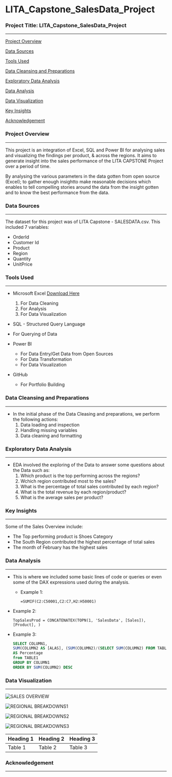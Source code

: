 # LITA_Capstone_SalesData_Project

### Project Title: LITA_Capstone_SalesData_Project
------------------

[Project Overview](#project-overview)

[Data Sources](#data-sources)

[Tools Used](#tools-used)

[Data Cleansing and Preparations](#data-cleansing-and-preparations)

[Exploratory Data Analysis](#exploratory-data-analysis)

[Data Analysis](#data-analysis)

[Data Visualization](#data-visualization)

[Key Insights](#key-insights)

[Acknowledgement](#acknowledgement)

### Project Overview
-------------------
This project is an integration of Excel, SQL and Power BI for analysing sales and visualizing the findings per product, & across the regions. It aims to generate insight into the sales performance of the LITA CAPSTONE  Project over a period of time. 

By analysing the various parameters in the data gotten from open source (Excel); to gather enough insightto make reasonable decisions which enables to tell compelling stories around the data from the insight gotten and to know the best performance from the data.

### Data Sources
----------------
The dataset for this project was of LITA Capstone - SALESDATA.csv. This included 7 variables:
 - OrderId
 - Customer Id
 - Product
 - Region
 - Quantity
 - UnitPrice

### Tools Used
--------------

- Microsoft Excel [Download Here](http://www.microsoft.com)
  1. For Data Cleaning
  2. For Analysis
  3. For Data Visualization

 - SQL - Structured Query Language
  - For Querying of Data

- Power BI
  - For Data Entry/Get Data from Open Sources
  - For Data Transformation
  - For Data Visualization
 
- GitHub
  - For Portfolio Building

### Data Cleansing and Preparations
-----------------------------------
- In the initial phase of the Data Cleasing and preparations, we perform the following actions:
  1. Data loading and inspection
  2. Handling missing variables
  3. Data cleaning and formatting

### Exploratory Data Analysis
-----------------------------
- EDA involved the exploring of the Data to answer some questions about the Data such as:
  1. Which product is the top performing across the regions?
  2. Wchich region contributed most to the sales?
  3. What is the percentage of total sales contributed by each region?
  4. What is the total revenue  by each region/product?
  5. What is the average sales per product?

### Key Insights
----------------
Some of the Sales Overview include:
- The Top performing product is Shoes Category
- The South Region contributed the highest percentage of total sales
- The month of February has the highest sales

### Data Analysis
-----------------
- This is where we included some basic lines of code or queries or even some of the DAX expressions used during the analysis.
  
  - Example 1:
    ~~~MS-EXCEL
    =SUMIF(C2:C50001,C2:C7,H2:H50001)
    ~~~

 - Example 2:
   ~~~POWER BI
   TopSalesProd = CONCATENATEX(TOPN(1, 'SalesData', [Sales]), [Product], )
   ~~~

- Example 3:
   ~~~SQL
   SELECT COLUMN1, 
   SUM(COLUMN2 AS [ALAS], (SUM(COLUMN2)/(SELECT SUM(COLUMN2) FROM TABLE1) *100)
   AS Percentage
   from TABLE1
   GROUP BY COLUMN1
   ORDER BY SUM(COLUMN2) DESC
   ~~~

### Data Visualization
-----------------------

![SALES OVERVIEW](https://github.com/user-attachments/assets/bcf22b50-3531-4546-8da1-f393346818c9)

![REGIONAL BREAKDOWNS1](https://github.com/user-attachments/assets/104e401e-0fba-4aed-bd94-d62b96bbd9d7)

![REGIONAL BREAKDOWNS2](https://github.com/user-attachments/assets/6fe85c04-ba46-4b9e-a004-7b5d1b1cfe23)

![REGIONAL BREAKDOWNS3](https://github.com/user-attachments/assets/1bc5f581-47f9-46dc-bc97-988428b2444b)



|Heading 1|Heading 2|Heading 3|
|---------|---------|---------|
|Table 1|Table 2|Table 3|



### Acknowledgement
-------------------

